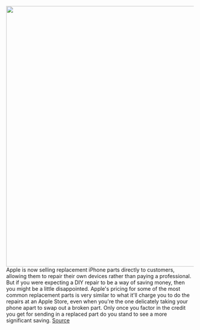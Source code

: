<img src='https://cdn.vox-cdn.com/thumbor/mk_xCsWaSdHX-UziPdi8W3_LnGs=/0x0:1653x1102/1200x800/filters:focal(695x419:959x683)/cdn.vox-cdn.com/uploads/chorus_image/image/70799543/Apple_Right_to_repair_Hero.0.jpg' width='700px' /><br/>
Apple is now selling replacement iPhone parts directly to customers, allowing them to repair their own devices rather than paying a professional. But if you were expecting a DIY repair to be a way of saving money, then you might be a little disappointed. Apple's pricing for some of the most common replacement parts is very similar to what it'll charge you to do the repairs at an Apple Store, even when you're the one delicately taking your phone apart to swap out a broken part. Only once you factor in the credit you get for sending in a replaced part do you stand to see a more significant saving.
<a href='https://www.theverge.com/2022/4/27/23044490/apple-diy-repair-self-service-replacement-part-price-apple-store'> Source <a/>